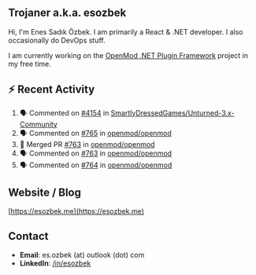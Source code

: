 ##  Trojaner a.k.a. esozbek
Hi, I'm Enes Sadık Özbek. I am primarily a React & .NET developer. I also occasionally do DevOps stuff.

I am currently working on the [OpenMod .NET Plugin Framework](https://github.com/openmod/openmod) project in my free time. 

## :zap: Recent Activity

<!--START_SECTION:activity-->
1. 🗣 Commented on [#4154](https://github.com/SmartlyDressedGames/Unturned-3.x-Community/issues/4154#issuecomment-1765796936) in [SmartlyDressedGames/Unturned-3.x-Community](https://github.com/SmartlyDressedGames/Unturned-3.x-Community)
2. 🗣 Commented on [#765](https://github.com/openmod/openmod/issues/765#issuecomment-1765787879) in [openmod/openmod](https://github.com/openmod/openmod)
3. 🎉 Merged PR [#763](https://github.com/openmod/openmod/pull/763) in [openmod/openmod](https://github.com/openmod/openmod)
4. 🗣 Commented on [#763](https://github.com/openmod/openmod/pull/763#issuecomment-1764845336) in [openmod/openmod](https://github.com/openmod/openmod)
5. 🗣 Commented on [#764](https://github.com/openmod/openmod/pull/764#issuecomment-1764843122) in [openmod/openmod](https://github.com/openmod/openmod)
<!--END_SECTION:activity-->

## Website / Blog
[https://esozbek.me](https://esozbek.me)

## Contact
- **Email**: es.ozbek (at) outlook (dot) com
- **LinkedIn**: [/in/esozbek](https://linkedin.com/in/esozbek)
